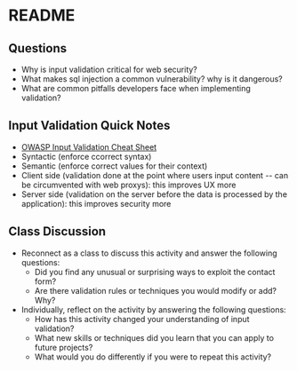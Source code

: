 # README

## Questions

- Why is input validation critical for web security?
- What makes sql injection a common vulnerability? why is it dangerous?
- What are common pitfalls developers face when implementing validation?

## Input Validation Quick Notes

- [OWASP Input Validation Cheat Sheet](https://cheatsheetseries.owasp.org/cheatsheets/Input_Validation_Cheat_Sheet.html)
- Syntactic (enforce ccorrect syntax)
- Semantic (enforce correct values for their context)
- Client side (validation done at the point where users input content -- can be circumvented with web proxys): this improves UX more
- Server side (validation on the server before the data is processed by the application): this improves security more

## Class Discussion

- Reconnect as a class to discuss this activity and answer the following questions:
  - Did you find any unusual or surprising ways to exploit the contact form?
  - Are there validation rules or techniques you would modify or add? Why?
- Individually, reflect on the activity by answering the following questions:
  - How has this activity changed your understanding of input validation?
  - What new skills or techniques did you learn that you can apply to future projects?
  - What would you do differently if you were to repeat this activity?
